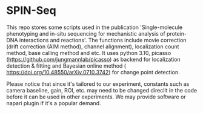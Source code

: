 # SPIN-Seq
This repo stores some scripts used in the publication 'Single-molecule phenotyping and in-situ sequencing for mechanistic analysis of protein-DNA interactions and reactions'.
The functions include movie correction (drift correction (AIM method), channel alignment), localization count method, base calling method and etc.
It uses python 3.10, picasso (https://github.com/jungmannlab/picasso) as backend for localization detection & fitting and Bayesian online method (
https://doi.org/10.48550/arXiv.0710.3742) for change point detection. 

Please notice that since it's tailored to our experiment, constants such as camera baseline, gain, ROI, etc. may need to be changed direcllt in the code before it can be used in other experiments. 
We may provide software or napari plugin if it's a popular demand.
